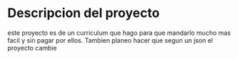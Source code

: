 # Descripcion del proyecto
este proyecto es de un curriculum que hago para que mandarlo 
mucho mas facil y sin pagar por ellos.
Tambien planeo hacer que segun un json el proyecto cambie
